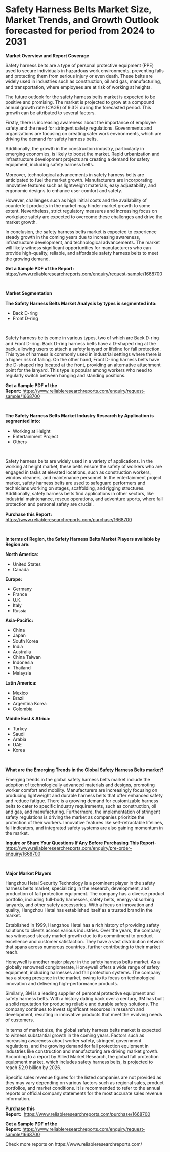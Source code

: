 <p><h1>Safety Harness Belts Market Size, Market Trends, and Growth Outlook forecasted for period from 2024 to 2031</h1></p><p><strong>Market Overview and Report Coverage</strong></p>
<p><p>Safety harness belts are a type of personal protective equipment (PPE) used to secure individuals in hazardous work environments, preventing falls and protecting them from serious injury or even death. These belts are widely used in industries such as construction, oil and gas, manufacturing, and transportation, where employees are at risk of working at heights.</p><p>The future outlook for the safety harness belts market is expected to be positive and promising. The market is projected to grow at a compound annual growth rate (CAGR) of 9.3% during the forecasted period. This growth can be attributed to several factors. </p><p>Firstly, there is increasing awareness about the importance of employee safety and the need for stringent safety regulations. Governments and organizations are focusing on creating safer work environments, which are driving the demand for safety harness belts.</p><p>Additionally, the growth in the construction industry, particularly in emerging economies, is likely to boost the market. Rapid urbanization and infrastructure development projects are creating a demand for safety equipment, including safety harness belts.</p><p>Moreover, technological advancements in safety harness belts are anticipated to fuel the market growth. Manufacturers are incorporating innovative features such as lightweight materials, easy adjustability, and ergonomic designs to enhance user comfort and safety.</p><p>However, challenges such as high initial costs and the availability of counterfeit products in the market may hinder market growth to some extent. Nevertheless, strict regulatory measures and increasing focus on workplace safety are expected to overcome these challenges and drive the market growth.</p><p>In conclusion, the safety harness belts market is expected to experience steady growth in the coming years due to increasing awareness, infrastructure development, and technological advancements. The market will likely witness significant opportunities for manufacturers who can provide high-quality, reliable, and affordable safety harness belts to meet the growing demand.</p></p>
<p><strong>Get a Sample PDF of the Report:</strong> <a href="https://www.reliableresearchreports.com/enquiry/request-sample/1668700">https://www.reliableresearchreports.com/enquiry/request-sample/1668700</a></p>
<p>&nbsp;</p>
<p><strong>Market Segmentation</strong></p>
<p><strong>The Safety Harness Belts Market Analysis by types is segmented into:</strong></p>
<p><ul><li>Back D-ring</li><li>Front D-ring</li></ul></p>
<p>&nbsp;</p>
<p><p>Safety harness belts come in various types, two of which are Back D-ring and Front D-ring. Back D-ring harness belts have a D-shaped ring at the back, allowing users to attach a safety lanyard or lifeline for fall protection. This type of harness is commonly used in industrial settings where there is a higher risk of falling. On the other hand, Front D-ring harness belts have the D-shaped ring located at the front, providing an alternative attachment point for the lanyard. This type is popular among workers who need to regularly switch between hanging and standing positions.</p></p>
<p><strong>Get a Sample PDF of the Report:</strong>&nbsp;<a href="https://www.reliableresearchreports.com/enquiry/request-sample/1668700">https://www.reliableresearchreports.com/enquiry/request-sample/1668700</a></p>
<p>&nbsp;</p>
<p><strong>The Safety Harness Belts Market Industry Research by Application is segmented into:</strong></p>
<p><ul><li>Working at Height</li><li>Entertainment Project</li><li>Others</li></ul></p>
<p>&nbsp;</p>
<p><p>Safety harness belts are widely used in a variety of applications. In the working at height market, these belts ensure the safety of workers who are engaged in tasks at elevated locations, such as construction workers, window cleaners, and maintenance personnel. In the entertainment project market, safety harness belts are used to safeguard performers and technicians working on stages, scaffolding, and rigging structures. Additionally, safety harness belts find applications in other sectors, like industrial maintenance, rescue operations, and adventure sports, where fall protection and personal safety are crucial.</p></p>
<p><strong>Purchase this Report:</strong>&nbsp; <a href="https://www.reliableresearchreports.com/purchase/1668700">https://www.reliableresearchreports.com/purchase/1668700</a></p>
<p>&nbsp;</p>
<p><strong>In terms of Region, the Safety Harness Belts Market Players available by Region are:</strong></p>
<p>
    <p> <strong> North America: </strong>
        <ul>
            <li>United States</li>
            <li>Canada</li>
        </ul>
        </p> 
    <p> <strong> Europe: </strong>
        <ul>
            <li>Germany</li>
            <li>France</li>
            <li>U.K.</li>
            <li>Italy</li>
            <li>Russia</li>
        </ul>
        </p> 
    <p> <strong> Asia-Pacific: </strong>
        <ul>
            <li>China</li>
            <li>Japan</li>
            <li>South Korea</li>
            <li>India</li>
            <li>Australia</li>
            <li>China Taiwan</li>
            <li>Indonesia</li>
            <li>Thailand</li>
            <li>Malaysia</li>
        </ul>
        </p> 
    <p> <strong> Latin America: </strong>
        <ul>
            <li>Mexico</li>
            <li>Brazil</li>
            <li>Argentina Korea</li>
            <li>Colombia</li>
        </ul>
        </p> 
    <p> <strong> Middle East & Africa: </strong>
        <ul>
            <li>Turkey</li>
            <li>Saudi</li>
            <li>Arabia</li>
            <li>UAE</li>
            <li>Korea</li>
        </ul>
    </p>
    </p>
<p>&nbsp;</p>
<p><strong>What are the Emerging Trends in the Global Safety Harness Belts market?</strong></p>
<p><p>Emerging trends in the global safety harness belts market include the adoption of technologically advanced materials and designs, promoting worker comfort and mobility. Manufacturers are increasingly focusing on producing lightweight and durable harness belts that offer enhanced safety and reduce fatigue. There is a growing demand for customizable harness belts to cater to specific industry requirements, such as construction, oil and gas, and manufacturing. Furthermore, the implementation of stringent safety regulations is driving the market as companies prioritize the protection of their workers. Innovative features like self-retractable lifelines, fall indicators, and integrated safety systems are also gaining momentum in the market.</p></p>
<p><strong>Inquire or Share Your Questions If Any Before Purchasing This Report</strong>- <a href="https://www.reliableresearchreports.com/enquiry/pre-order-enquiry/1668700">https://www.reliableresearchreports.com/enquiry/pre-order-enquiry/1668700</a></p>
<p>&nbsp;</p>
<p><strong>Major Market Players</strong></p>
<p><p>Hangzhou Hetai Security Technology is a prominent player in the safety harness belts market, specializing in the research, development, and production of fall protection equipment. The company has a diverse product portfolio, including full-body harnesses, safety belts, energy-absorbing lanyards, and other safety accessories. With a focus on innovation and quality, Hangzhou Hetai has established itself as a trusted brand in the market.</p><p>Established in 1999, Hangzhou Hetai has a rich history of providing safety solutions to clients across various industries. Over the years, the company has witnessed steady market growth due to its commitment to product excellence and customer satisfaction. They have a vast distribution network that spans across numerous countries, further contributing to their market reach.</p><p>Honeywell is another major player in the safety harness belts market. As a globally renowned conglomerate, Honeywell offers a wide range of safety equipment, including harnesses and fall protection systems. The company has a strong presence in the market, owing to its focus on technological innovation and delivering high-performance products.</p><p>Similarly, 3M is a leading supplier of personal protective equipment and safety harness belts. With a history dating back over a century, 3M has built a solid reputation for producing reliable and durable safety solutions. The company continues to invest significant resources in research and development, resulting in innovative products that meet the evolving needs of customers.</p><p>In terms of market size, the global safety harness belts market is expected to witness substantial growth in the coming years. Factors such as increasing awareness about worker safety, stringent government regulations, and the growing demand for fall protection equipment in industries like construction and manufacturing are driving market growth. According to a report by Allied Market Research, the global fall protection equipment market, which includes safety harness belts, is projected to reach $2.9 billion by 2026.</p><p>Specific sales revenue figures for the listed companies are not provided as they may vary depending on various factors such as regional sales, product portfolios, and market conditions. It is recommended to refer to the annual reports or official company statements for the most accurate sales revenue information.</p></p>
<p><strong>Purchase this Report:</strong>&nbsp;&nbsp;<a href="https://www.reliableresearchreports.com/purchase/1668700">https://www.reliableresearchreports.com/purchase/1668700</a></p>
<p></p>
<p><strong>Get a Sample PDF of the Report:</strong>&nbsp;<a href="https://www.reliableresearchreports.com/enquiry/request-sample/1668700">https://www.reliableresearchreports.com/enquiry/request-sample/1668700</a></p>
<p>Check more reports on https://www.reliableresearchreports.com/</p>